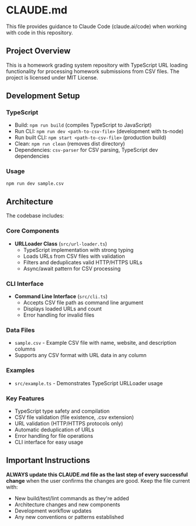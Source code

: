 # CLAUDE.md

This file provides guidance to Claude Code (claude.ai/code) when working with code in this repository.

## Project Overview

This is a homework grading system repository with TypeScript URL loading functionality for processing homework submissions from CSV files. The project is licensed under MIT License.

## Development Setup

### TypeScript
- Build: `npm run build` (compiles TypeScript to JavaScript)
- Run CLI: `npm run dev <path-to-csv-file>` (development with ts-node)
- Run built CLI: `npm start <path-to-csv-file>` (production build)
- Clean: `npm run clean` (removes dist directory)
- Dependencies: `csv-parser` for CSV parsing, TypeScript dev dependencies

### Usage
```bash
npm run dev sample.csv
```

## Architecture

The codebase includes:

### Core Components
- **URLLoader Class** (`src/url-loader.ts`)
  - TypeScript implementation with strong typing
  - Loads URLs from CSV files with validation
  - Filters and deduplicates valid HTTP/HTTPS URLs
  - Async/await pattern for CSV processing

### CLI Interface
- **Command Line Interface** (`src/cli.ts`)
  - Accepts CSV file path as command line argument
  - Displays loaded URLs and count
  - Error handling for invalid files

### Data Files
- `sample.csv` - Example CSV file with name, website, and description columns
- Supports any CSV format with URL data in any column

### Examples
- `src/example.ts` - Demonstrates TypeScript URLLoader usage

### Key Features
- TypeScript type safety and compilation
- CSV file validation (file existence, .csv extension)
- URL validation (HTTP/HTTPS protocols only)
- Automatic deduplication of URLs
- Error handling for file operations
- CLI interface for easy usage

## Important Instructions

**ALWAYS update this CLAUDE.md file as the last step of every successful change** when the user confirms the changes are good. Keep the file current with:
- New build/test/lint commands as they're added
- Architecture changes and new components
- Development workflow updates
- Any new conventions or patterns established